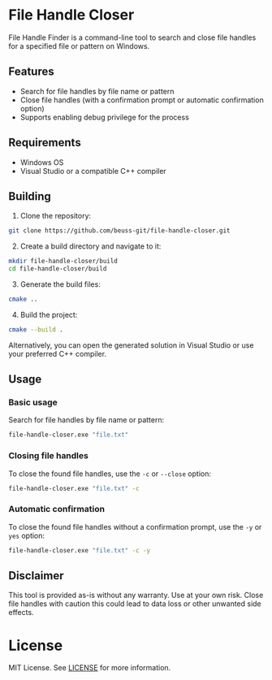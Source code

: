 # File Handle Closer

File Handle Finder is a command-line tool to search and close file handles for a specified file or pattern on Windows.

## Features

- Search for file handles by file name or pattern
- Close file handles (with a confirmation prompt or automatic confirmation option)
- Supports enabling debug privilege for the process

## Requirements

- Windows OS
- Visual Studio or a compatible C++ compiler

## Building

1. Clone the repository:

```bash
git clone https://github.com/beuss-git/file-handle-closer.git
```

2. Create a build directory and navigate to it:

```bash
mkdir file-handle-closer/build
cd file-handle-closer/build
```

3. Generate the build files:

```bash
cmake ..
```

4. Build the project:

```bash
cmake --build .
```

Alternatively, you can open the generated solution in Visual Studio or use your preferred C++ compiler.

## Usage

### Basic usage

Search for file handles by file name or pattern:

```bash
file-handle-closer.exe "file.txt"
```

### Closing file handles

To close the found file handles, use the `-c` or `--close` option:

```bash
file-handle-closer.exe "file.txt" -c
```

### Automatic confirmation

To close the found file handles without a confirmation prompt, use the `-y` or `yes` option:

```bash
file-handle-closer.exe "file.txt" -c -y
```

## Disclaimer

This tool is provided as-is without any warranty. Use at your own risk.
Close file handles with caution this could lead to data loss or other unwanted side effects.

# License

MIT License. See [LICENSE](LICENSE) for more information.
